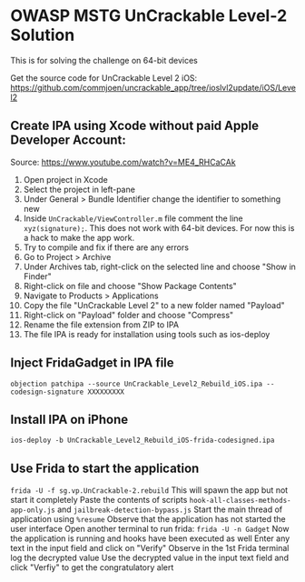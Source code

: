 # OWASP MSTG UnCrackable Level-2 Solution
This is for solving the challenge on 64-bit devices

Get the source code for UnCrackable Level 2 iOS: https://github.com/commjoen/uncrackable_app/tree/ioslvl2update/iOS/Level2

## Create IPA using Xcode without paid Apple Developer Account:
Source: https://www.youtube.com/watch?v=ME4_RHCaCAk
1. Open project in Xcode
2. Select the project in left-pane
3. Under General > Bundle Identifier change the identifier to something new
4. Inside ```UnCrackable/ViewController.m``` file comment the line ```xyz(signature);```. This does not work with 64-bit devices. For now this is a hack to make the app work.
4. Try to compile and fix if there are any errors
5. Go to Project > Archive
6. Under Archives tab, right-click on the selected line and choose "Show in Finder"
7. Right-click on file and choose "Show Package Contents"
8. Navigate to Products > Applications
9. Copy the file "UnCrackable Level 2" to a new folder named "Payload"
10. Right-click on "Payload" folder and choose "Compress"
11. Rename the file extension from ZIP to IPA
12. The file IPA is ready for installation using tools such as ios-deploy

## Inject FridaGadget in IPA file
```objection patchipa --source UnCrackable_Level2_Rebuild_iOS.ipa --codesign-signature XXXXXXXXX```

## Install IPA on iPhone
```ios-deploy -b UnCrackable_Level2_Rebuild_iOS-frida-codesigned.ipa```

## Use Frida to start the application
```frida -U -f sg.vp.UnCrackable-2.rebuild```
This will spawn the app but not start it completely
Paste the contents of scripts ```hook-all-classes-methods-app-only.js``` and ```jailbreak-detection-bypass.js```
Start the main thread of application using ```%resume```
Observe that the application has not started the user interface
Open another terminal to run frida: ```frida -U -n Gadget```
Now the application is running and hooks have been executed as well
Enter any text in the input field and click on "Verify"
Observe in the 1st Frida terminal log the decrypted value
Use the decrypted value in the input text field and click "Verfiy" to get the congratulatory alert
